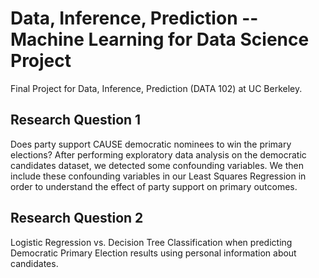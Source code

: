 # Data, Inference, Prediction -- Machine Learning for Data Science Project
Final Project for Data, Inference, Prediction (DATA 102) at UC Berkeley. 
## Research Question 1
Does party support CAUSE democratic nominees to win the primary elections?
After performing exploratory data analysis on the democratic candidates dataset, we detected some confounding variables.
We then include these confounding variables in our Least Squares Regression in order to understand the effect of party support on primary outcomes.
## Research Question 2
Logistic Regression vs. Decision Tree Classification when predicting Democratic Primary Election results using personal information about candidates.
